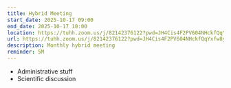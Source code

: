```yaml
---
title: Hybrid Meeting
start_date: 2025-10-17 09:00
end_date: 2025-10-17 10:00
location: https://tuhh.zoom.us/j/82142376122?pwd=JH4Cis4F2PV604NHckfQqYxfw8yzds.1
url: https://tuhh.zoom.us/j/82142376122?pwd=JH4Cis4F2PV604NHckfQqYxfw8yzds.1
description: Monthly hybrid meeting
reminder: 5M
---
```


* Administrative stuff
* Scientific discussion
